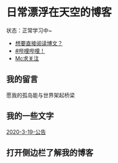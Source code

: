 # 日常漂浮在天空的博客

状态：正常学习中~
- [想要直接阅读博文？](https://hongchenkai.github.io/tags)
- [#哔哩哔哩！](https://inforest.xzzxz.cn/_posts/2020-03-20-%E6%AD%8C/)
- [Mc求关注](https://vtyqsy.xzzxz.cn/#)
<!-- slide vertical=true -->

## 我的留言
愿我的孤岛能与世界架起桥梁


<!-- slide -->

## 我的一些文字
[2020-3-19-公告](https://inforest.xzzxz.cn/_posts/2020-03-19-%E9%80%9A%E7%9F%A5/)

<!-- slide vertical=true -->
## 打开侧边栏了解我的博客

